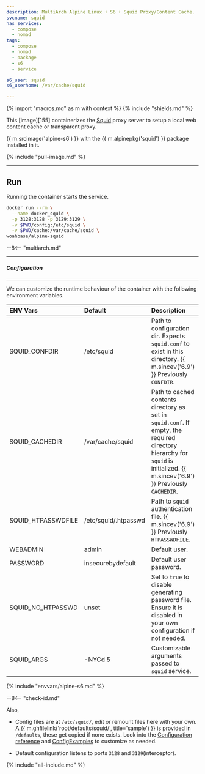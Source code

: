 ```yaml
---
description: MultiArch Alpine Linux + S6 + Squid Proxy/Content Cache.
svcname: squid
has_services:
  - compose
  - nomad
tags:
  - compose
  - nomad
  - package
  - s6
  - service

s6_user: squid
s6_userhome: /var/cache/squid

---
```


{% import "macros.md" as m with context %}
{% include "shields.md" %}

This [image][155] containerizes the [Squid][1] proxy server to
setup a local web content cache or transparent proxy.

{{ m.srcimage('alpine-s6') }} with the {{ m.alpinepkg('squid') }}
package installed in it.

{% include "pull-image.md" %}

---
Run
---

Running the container starts the service.

``` sh
docker run --rm \
  --name docker_squid \
  -p 3128:3128 -p 3129:3129 \
  -v $PWD/config:/etc/squid \
  -v $PWD/cache:/var/cache/squid \
woahbase/alpine-squid
```

--8<-- "multiarch.md"

---
##### Configuration
---

We can customize the runtime behaviour of the container with the
following environment variables.

| ENV Vars           | Default              | Description
| :---               | :---                 | :---
| SQUID_CONFDIR      | /etc/squid           | Path to configuration dir. Expects `squid.conf` to exist in this directory. {{ m.sincev('6.9') }} Previously `CONFDIR`.
| SQUID_CACHEDIR     | /var/cache/squid     | Path to cached contents directory as set in `squid.conf`. If empty, the required directory hierarchy for `squid` is initialized. {{ m.sincev('6.9') }} Previously `CACHEDIR`.
| SQUID_HTPASSWDFILE | /etc/squid/.htpasswd | Path to `squid` authentication file. {{ m.sincev('6.9') }} Previously `HTPASSWDFILE`.
| WEBADMIN           | admin                | Default user.
| PASSWORD           | insecurebydefault    | Default user password.
| SQUID_NO_HTPASSWD  | unset                | Set to `true` to disable generating password file. Ensure it is disabled in your own configuration if not needed.
| SQUID_ARGS         | -NYCd 5              | Customizable arguments passed to `squid` service.
{% include "envvars/alpine-s6.md" %}

--8<-- "check-id.md"

Also,

* Config files are at `/etc/squid/`, edit or remount files here
  with your own. A {{ m.ghfilelink('root/defaults/squid/', title='sample') }}
  is provided in `/defaults`, these get copied if none exists.
  Look into the [Configuration reference][3] and
  [ConfigExamples][2] to customize as needed.

* Default configuration listens to ports `3128` and
  `3129`(interceptor).

[1]: http://www.squid-cache.org/
[2]: https://wiki.squid-cache.org/ConfigExamples/
[3]: http://www.squid-cache.org/Doc/config/

{% include "all-include.md" %}
